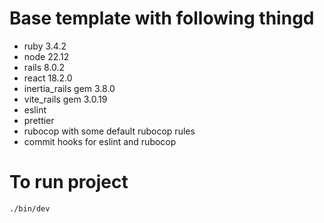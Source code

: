 # Base template with following thingd

- ruby 3.4.2
- node 22.12
- rails 8.0.2
- react 18.2.0
- inertia_rails gem 3.8.0
- vite_rails gem 3.0.19
- eslint
- prettier
- rubocop with some default rubocop rules
- commit hooks for eslint and rubocop

# To run project

```
./bin/dev
```
